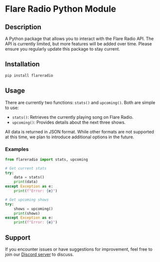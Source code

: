 # Flare Radio Python Module

## Description
A Python package that allows you to interact with the Flare Radio API. The API is currently limited, but more features will be added over time. Please ensure you regularly update this package to stay current.

## Installation
```bash
pip install flareradio
```

## Usage
There are currently two functions: `stats()` and `upcoming()`. Both are simple to use:
- `stats()`: Retrieves the currently playing song on Flare Radio.
- `upcoming()`: Provides details about the next three shows.

All data is returned in JSON format. While other formats are not supported at this time, we plan to introduce additional options in the future.

### Examples
```python
from flareradio import stats, upcoming

# Get current stats
try:
    data = stats()
    print(data)
except Exception as e:
    print(f"Error: {e}")

# Get upcoming shows
try:
    shows = upcoming()
    print(shows)
except Exception as e:
    print(f"Error: {e}")
```

## Support
If you encounter issues or have suggestions for improvement, feel free to join our [Discord server](https://discord.gg/3dYHRJAhZZ) to discuss.
